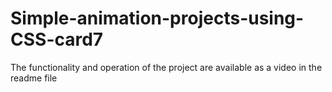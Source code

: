 # Simple-animation-projects-using-CSS-card7
The functionality and operation of the project are available as a video in the readme file
